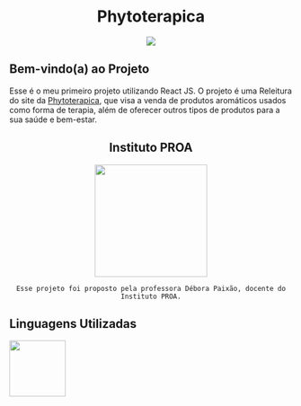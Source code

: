 <div align="center">
    <h1>Phytoterapica</h1>
    <img src="https://user-images.githubusercontent.com/119967485/233864914-f09775af-1178-4bf9-874b-bc1ba68b0e6a.jpg" />
</div>

## Bem-vindo(a) ao Projeto
Esse é o meu primeiro projeto utilizando React JS. O projeto é uma Releitura do site da [Phytoterapica](https://loja.phytoterapica.com.br/?gclid=CjwKCAjw6IiiBhAOEiwALNqnceVlyHbHyfTV8ESSPKFjTxJ98vtQ2xCDRMW9RkHsP4fT3uxku6xjyBoCCOgQAvD_BwE), que visa a venda de produtos aromáticos usados como forma de terapia, além de oferecer outros tipos de produtos para a sua saúde e bem-estar.

<div align="center">
    <h2>Instituto PROA</h2> 

   <img width="200px" height="200px" src="https://user-images.githubusercontent.com/119967485/233865456-7ca32ad3-3693-4c7d-b165-9aa1ddab347a.png" />

    Esse projeto foi proposto pela professora Débora Paixão, docente do Instituto PROA.
</div>

## Linguagens Utilizadas

<img width="100px" height="100px" src="https://cdn.jsdelivr.net/gh/devicons/devicon/icons/react/react-original-wordmark.svg" />
